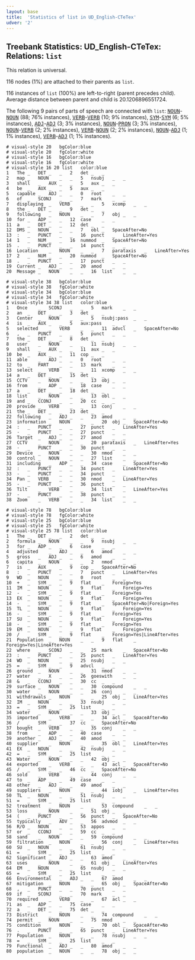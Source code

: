 ```yaml
---
layout: base
title:  'Statistics of list in UD_English-CTeTex'
udver: '2'
---
```


## Treebank Statistics: UD_English-CTeTex: Relations: `list`

This relation is universal.

116 nodes (1%) are attached to their parents as `list`.

116 instances of `list` (100%) are left-to-right (parent precedes child).
Average distance between parent and child is 20.1206896551724.

The following 9 pairs of parts of speech are connected with `list`: <tt><a href="en_ctetex-pos-NOUN.html">NOUN</a></tt>-<tt><a href="en_ctetex-pos-NOUN.html">NOUN</a></tt> (88; 76% instances), <tt><a href="en_ctetex-pos-VERB.html">VERB</a></tt>-<tt><a href="en_ctetex-pos-VERB.html">VERB</a></tt> (10; 9% instances), <tt><a href="en_ctetex-pos-SYM.html">SYM</a></tt>-<tt><a href="en_ctetex-pos-SYM.html">SYM</a></tt> (6; 5% instances), <tt><a href="en_ctetex-pos-ADJ.html">ADJ</a></tt>-<tt><a href="en_ctetex-pos-ADJ.html">ADJ</a></tt> (3; 3% instances), <tt><a href="en_ctetex-pos-NOUN.html">NOUN</a></tt>-<tt><a href="en_ctetex-pos-PRON.html">PRON</a></tt> (3; 3% instances), <tt><a href="en_ctetex-pos-NOUN.html">NOUN</a></tt>-<tt><a href="en_ctetex-pos-VERB.html">VERB</a></tt> (2; 2% instances), <tt><a href="en_ctetex-pos-VERB.html">VERB</a></tt>-<tt><a href="en_ctetex-pos-NOUN.html">NOUN</a></tt> (2; 2% instances), <tt><a href="en_ctetex-pos-NOUN.html">NOUN</a></tt>-<tt><a href="en_ctetex-pos-ADJ.html">ADJ</a></tt> (1; 1% instances), <tt><a href="en_ctetex-pos-VERB.html">VERB</a></tt>-<tt><a href="en_ctetex-pos-ADJ.html">ADJ</a></tt> (1; 1% instances).


~~~ conllu
# visual-style 20	bgColor:blue
# visual-style 20	fgColor:white
# visual-style 16	bgColor:blue
# visual-style 16	fgColor:white
# visual-style 16 20 list	color:blue
1	The	_	DET	_	_	2	det	_	_
2	map	_	NOUN	_	_	5	nsubj	_	_
3	shall	_	AUX	_	_	5	aux	_	_
4	be	_	AUX	_	_	5	aux	_	_
5	capable	_	ADJ	_	_	0	root	_	_
6	of	_	SCONJ	_	_	7	mark	_	_
7	displaying	_	VERB	_	_	5	xcomp	_	_
8	the	_	DET	_	_	9	det	_	_
9	following	_	NOUN	_	_	7	obj	_	_
10	for	_	ADP	_	_	12	case	_	_
11	a	_	DET	_	_	12	det	_	_
12	DMS	_	NOUN	_	_	7	obl	_	SpaceAfter=No
13	:	_	PUNCT	_	_	16	punct	_	LineAfter=Yes
14	1	_	NUM	_	_	16	nummod	_	SpaceAfter=No
15	.	_	PUNCT	_	_	14	punct	_	_
16	Location	_	NOUN	_	_	7	parataxis	_	LineAfter=Yes
17	2	_	NUM	_	_	20	nummod	_	SpaceAfter=No
18	.	_	PUNCT	_	_	17	punct	_	_
19	Current	_	ADJ	_	_	20	amod	_	_
20	Message	_	NOUN	_	_	16	list	_	_

~~~


~~~ conllu
# visual-style 38	bgColor:blue
# visual-style 38	fgColor:white
# visual-style 34	bgColor:blue
# visual-style 34	fgColor:white
# visual-style 34 38 list	color:blue
1	Once	_	SCONJ	_	_	5	mark	_	_
2	an	_	DET	_	_	3	det	_	_
3	Center	_	NOUN	_	_	5	nsubj:pass	_	_
4	is	_	AUX	_	_	5	aux:pass	_	_
5	selected	_	VERB	_	_	11	advcl	_	SpaceAfter=No
6	,	_	PUNCT	_	_	5	punct	_	_
7	the	_	DET	_	_	8	det	_	_
8	user	_	NOUN	_	_	11	nsubj	_	_
9	shall	_	AUX	_	_	11	aux	_	_
10	be	_	AUX	_	_	11	cop	_	_
11	able	_	ADJ	_	_	0	root	_	_
12	to	_	PART	_	_	13	mark	_	_
13	select	_	VERB	_	_	11	xcomp	_	_
14	a	_	DET	_	_	15	det	_	_
15	CCTV	_	NOUN	_	_	13	obj	_	_
16	from	_	ADP	_	_	18	case	_	_
17	a	_	DET	_	_	18	det	_	_
18	list	_	NOUN	_	_	13	obl	_	_
19	and	_	CCONJ	_	_	20	cc	_	_
20	provide	_	VERB	_	_	13	conj	_	_
21	the	_	DET	_	_	23	det	_	_
22	following	_	ADJ	_	_	23	amod	_	_
23	information	_	NOUN	_	_	20	obj	_	SpaceAfter=No
24	:	_	PUNCT	_	_	27	punct	_	LineAfter=Yes
25	·	_	PUNCT	_	_	27	punct	_	_
26	Target	_	ADJ	_	_	27	amod	_	_
27	CCTV	_	NOUN	_	_	20	parataxis	_	LineAfter=Yes
28	·	_	PUNCT	_	_	30	punct	_	_
29	Device	_	NOUN	_	_	30	nmod	_	_
30	control	_	NOUN	_	_	27	list	_	_
31	including	_	ADP	_	_	34	case	_	SpaceAfter=No
32	:	_	PUNCT	_	_	34	punct	_	LineAfter=Yes
33	-	_	PUNCT	_	_	34	punct	_	_
34	Pan	_	VERB	_	_	30	nmod	_	LineAfter=Yes
35	-	_	PUNCT	_	_	36	punct	_	_
36	Tilt	_	VERB	_	_	34	list	_	LineAfter=Yes
37	-	_	PUNCT	_	_	38	punct	_	_
38	Zoom	_	VERB	_	_	34	list	_	_

~~~


~~~ conllu
# visual-style 78	bgColor:blue
# visual-style 78	fgColor:white
# visual-style 25	bgColor:blue
# visual-style 25	fgColor:white
# visual-style 25 78 list	color:blue
1	The	_	DET	_	_	2	det	_	_
2	formula	_	NOUN	_	_	9	nsubj	_	_
3	for	_	ADP	_	_	6	case	_	_
4	adjusted	_	ADJ	_	_	6	amod	_	_
5	gross	_	ADJ	_	_	6	amod	_	_
6	capita	_	NOUN	_	_	2	nmod	_	_
7	is	_	AUX	_	_	9	cop	_	SpaceAfter=No
8	:	_	PUNCT	_	_	7	punct	_	LineAfter=Yes
9	WD	_	NOUN	_	_	0	root	_	_
10	+	_	SYM	_	_	9	flat	_	Foreign=Yes
11	IM	_	NOUN	_	_	9	flat	_	Foreign=Yes
12	-	_	SYM	_	_	9	flat	_	Foreign=Yes
13	EX	_	NOUN	_	_	9	flat	_	Foreign=Yes
14	-	_	SYM	_	_	9	flat	_	SpaceAfter=No|Foreign=Yes
15	TL	_	NOUN	_	_	9	flat	_	Foreign=Yes
16	-	_	SYM	_	_	9	flat	_	Foreign=Yes
17	SU	_	NOUN	_	_	9	flat	_	Foreign=Yes
18	-	_	SYM	_	_	9	flat	_	Foreign=Yes
19	EM	_	NOUN	_	_	9	flat	_	Foreign=Yes
20	/	_	SYM	_	_	9	flat	_	Foreign=Yes|LineAfter=Yes
21	Population	_	NOUN	_	_	9	flat	_	Foreign=Yes|LineAfter=Yes
22	where	_	SCONJ	_	_	25	mark	_	SpaceAfter=No
23	:	_	PUNCT	_	_	25	punct	_	LineAfter=Yes
24	WD	_	NOUN	_	_	25	nsubj	_	_
25	=	_	SYM	_	_	9	advcl	_	_
26	ground	_	NOUN	_	_	31	nmod	_	_
27	water	_	X	_	_	26	goeswith	_	_
28	&	_	CCONJ	_	_	30	cc	_	_
29	surface	_	NOUN	_	_	30	compound	_	_
30	water	_	NOUN	_	_	26	conj	_	_
31	withdrawals	_	NOUN	_	_	25	obj	_	LineAfter=Yes
32	IM	_	NOUN	_	_	33	nsubj	_	_
33	=	_	SYM	_	_	25	list	_	_
34	water	_	NOUN	_	_	33	obj	_	_
35	imported	_	VERB	_	_	34	acl	_	SpaceAfter=No
36	/	_	SYM	_	_	37	cc	_	SpaceAfter=No
37	bought	_	VERB	_	_	35	conj	_	_
38	from	_	ADP	_	_	40	case	_	_
39	another	_	ADJ	_	_	40	amod	_	_
40	supplier	_	NOUN	_	_	35	obl	_	LineAfter=Yes
41	EX	_	NOUN	_	_	42	nsubj	_	_
42	=	_	SYM	_	_	25	list	_	_
43	Water	_	NOUN	_	_	42	obj	_	_
44	exported	_	VERB	_	_	43	acl	_	SpaceAfter=No
45	/	_	SYM	_	_	46	cc	_	SpaceAfter=No
46	sold	_	VERB	_	_	44	conj	_	_
47	to	_	ADP	_	_	49	case	_	_
48	other	_	ADJ	_	_	49	amod	_	_
49	suppliers	_	NOUN	_	_	44	iobj	_	LineAfter=Yes
50	TL	_	NOUN	_	_	51	nsubj	_	_
51	=	_	SYM	_	_	25	list	_	_
52	treatment	_	NOUN	_	_	53	compound	_	_
53	loss	_	NOUN	_	_	51	obj	_	_
54	(	_	PUNCT	_	_	56	punct	_	SpaceAfter=No
55	typically	_	ADV	_	_	56	advmod	_	_
56	R/O	_	NOUN	_	_	53	appos	_	_
57	or	_	CCONJ	_	_	59	cc	_	_
58	sand	_	NOUN	_	_	59	compound	_	_
59	filtration	_	NOUN	_	_	56	conj	_	LineAfter=Yes
60	SU	_	NOUN	_	_	61	nsubj	_	_
61	=	_	SYM	_	_	25	list	_	_
62	Significant	_	ADJ	_	_	63	amod	_	_
63	uses	_	NOUN	_	_	61	obj	_	LineAfter=Yes
64	EM	_	NOUN	_	_	65	nsubj	_	_
65	=	_	SYM	_	_	25	list	_	_
66	Environmental	_	ADJ	_	_	67	amod	_	_
67	mitigation	_	NOUN	_	_	65	obj	_	SpaceAfter=No
68	,	_	PUNCT	_	_	70	punct	_	_
69	if	_	SCONJ	_	_	70	mark	_	_
70	required	_	VERB	_	_	67	acl	_	_
71	as	_	ADP	_	_	75	case	_	_
72	a	_	DET	_	_	75	det	_	_
73	District	_	NOUN	_	_	74	compound	_	_
74	permit	_	NOUN	_	_	75	nmod	_	_
75	condition	_	NOUN	_	_	70	obl	_	SpaceAfter=No
76	.	_	PUNCT	_	_	65	punct	_	LineAfter=Yes
77	Population	_	NOUN	_	_	78	nsubj	_	_
78	=	_	SYM	_	_	25	list	_	_
79	Functional	_	ADJ	_	_	80	amod	_	_
80	population	_	NOUN	_	_	78	obj	_	_

~~~


